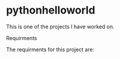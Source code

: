 # pythonhelloworld
This is one of the projects I have worked on.

Requirments

The requirments for this project are:
